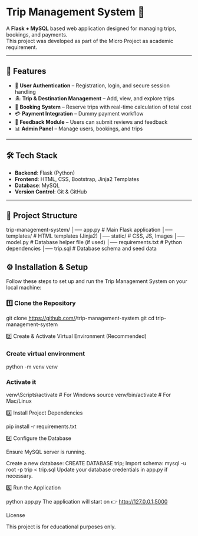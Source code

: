 # Trip Management System 🧳

A **Flask + MySQL** based web application designed for managing trips, bookings, and payments.  
This project was developed as part of the Micro Project as academic requirement.

---

## 🚀 Features
- 🔐 **User Authentication** – Registration, login, and secure session handling  
- 🏝️ **Trip & Destination Management** – Add, view, and explore trips  
- 📅 **Booking System** – Reserve trips with real-time calculation of total cost  
- 💳 **Payment Integration** – Dummy payment workflow  
- 📝 **Feedback Module** – Users can submit reviews and feedback  
- 📊 **Admin Panel** – Manage users, bookings, and trips  

---

## 🛠️ Tech Stack
- **Backend**: Flask (Python)  
- **Frontend**: HTML, CSS, Bootstrap, Jinja2 Templates  
- **Database**: MySQL  
- **Version Control**: Git & GitHub  

---

## 📂 Project Structure

trip-management-system/
│── app.py # Main Flask application
│── templates/ # HTML templates (Jinja2)
│── static/ # CSS, JS, Images
│── model.py # Database helper file (if used)
│── requirements.txt # Python dependencies
│── trip.sql # Database schema and seed data

## ⚙️ Installation & Setup

Follow these steps to set up and run the Trip Management System on your local machine:

### 1️⃣ Clone the Repository

git clone https://github.com/<your-username>/trip-management-system.git
cd trip-management-system

2️⃣ Create & Activate Virtual Environment (Recommended)

### Create virtual environment
python -m venv venv

### Activate it
venv\Scripts\activate      # For Windows
source venv/bin/activate   # For Mac/Linux

3️⃣ Install Project Dependencies

pip install -r requirements.txt

4️⃣ Configure the Database

Ensure MySQL server is running.

Create a new database:
CREATE DATABASE trip;
Import schema:
mysql -u root -p trip < trip.sql
Update your database credentials in app.py if necessary.

5️⃣ Run the Application

python app.py
The application will start on 👉 http://127.0.0.1:5000

License

This project is for educational purposes only.
